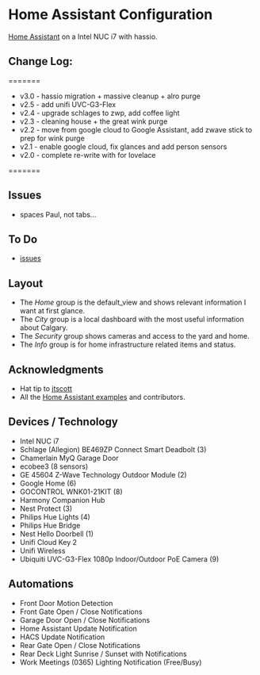 
# Home Assistant Configuration
[Home Assistant](https://home-assistant.io/) on a Intel NUC i7 with hassio.

## Change Log:
=======
* v3.0 - hassio migration + massive cleanup + alro purge
* v2.5 - add unifi UVC-G3-Flex
* v2.4 - upgrade schlages to zwp, add coffee light
* v2.3 - cleaning house + the great wink purge
* v2.2 - move from google cloud to Google Assistant, add zwave stick to prep for wink purge
* v2.1 - enable google cloud, fix glances and add person sensors
* v2.0 - complete re-write with for lovelace

=======

## Issues
* spaces Paul, not tabs...

## To Do
* [issues](https://github.com/pauldgifford/hass-config/issues)

## Layout
- The *Home* group is the default_view and shows relevant information I want at first glance.
- The *City* group is a local dashboard with the most useful information about Calgary.
- The *Security* group shows cameras and access to the yard and home.
- The *Info* group is for home infrastructure related items and status.

## Acknowledgments
* Hat tip to [jtscott](https://github.com/jtscott/hass-config)
* All the [Home Assistant examples](https://home-assistant.io/cookbook/) and contributors.

## Devices / Technology
- Intel NUC i7
- Schlage (Allegion) BE469ZP Connect Smart Deadbolt (3)
- Chamerlain MyQ Garage Door
- ecobee3 (8 sensors)
- GE 45604 Z-Wave Technology Outdoor Module (2)
- Google Home (6)
- GOCONTROL WNK01-21KIT (8)
- Harmony Companion Hub
- Nest Protect (3)
- Philips Hue Lights (4)
- Philips Hue Bridge
- Nest Hello Doorbell (1)
- Unifi Cloud Key 2
- Unifi Wireless
- Ubiquiti UVC-G3-Flex 1080p Indoor/Outdoor PoE Camera (9)

## Automations
- Front Door Motion Detection
- Front Gate Open / Close Notifications
- Garage Door Open / Close Notifications
- Home Assistant Update Notification
- HACS Update Notification
- Rear Gate Open / Close Notifications
- Rear Deck Light Sunrise / Sunset with Notifications
- Work Meetings (0365) Lighting Notification (Free/Busy)
